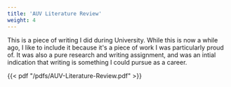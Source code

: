 ```yaml
---
title: 'AUV Literature Review'
weight: 4
---
```


This is a piece of writing I did during University. While this is now a while ago, I like to include it because it's a piece of work I was particularly proud of. It was also a pure research and writing assignment, and was an intial indication that writing is something I could pursue as a career.


{{< pdf "/pdfs/AUV-Literature-Review.pdf" >}}